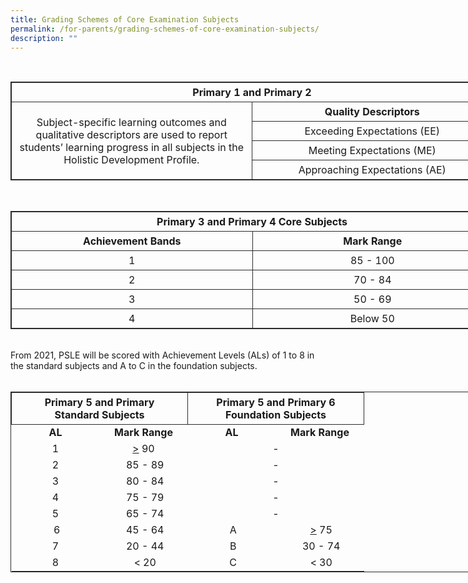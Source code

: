 ```yaml
---
title: Grading Schemes of Core Examination Subjects
permalink: /for-parents/grading-schemes-of-core-examination-subjects/
description: ""
---
```

<br>
<table style="border: 1px solid rgb(42, 42, 42); width: 773px;">
<tbody class="" style="margin: 0px; outline: 0px; padding: 0px;">
<tr>
  
<td width="282" colspan="3" style="padding: 5px; text-align: center; border: 1px solid rgb(42, 42, 42);"><b>Primary 1 and Primary 2</b></td>
</tr>
<tr>
<td width="386" rowspan="4" style="padding: 5px; text-align: center; vertical-align: middle; border: 1px solid rgb(42, 42, 42);">Subject-specific learning outcomes and qualitative  descriptors are used to report students’ learning progress in all subjects in the Holistic Development Profile.</td>
  
<td width="387" style="padding: 5px; text-align: center; vertical-align: middle; border: 1px solid rgb(42, 42, 42);"><b>Quality Descriptors</b></td>
</tr>
<tr>
<td width="387" style="padding: 5px; text-align: center; vertical-align: middle; border: 1px solid rgb(42, 42, 42);">Exceeding Expectations (EE)</td>
</tr>
<tr>
<td width="387" style="padding: 5px; text-align: center; vertical-align: middle; border: 1px solid rgb(42, 42, 42);">Meeting Expectations (ME)</td>
</tr>
<tr>
<td width="387" style="padding: 5px; text-align: center; vertical-align: middle; border: 1px solid rgb(42, 42, 42);">Approaching Expectations (AE)</td>
</tr>
</tbody>
</table>
<br>

<table style="border: 1px solid rgb(42, 42, 42); width: 773px;">
<tbody class="" style="margin: 0px; outline: 0px; padding: 0px;">
<tr>
<td width="282" colspan="2" style="padding: 5px; text-align: center; border: 1px solid rgb(42, 42, 42);"><b>Primary 3 and Primary 4 Core Subjects</b></td>
</tr>
<tr>
  
<td width="386" style="padding: 5px; text-align: center; border: 1px solid rgb(42, 42, 42);"><b>Achievement Bands</b></td>
  
<td width="387" style="padding: 5px; text-align: center; border: 1px solid rgb(42, 42, 42);"><b>Mark Range</b></td>
</tr>
<tr>
<td width="386" style="padding: 5px; text-align: center; border: 1px solid rgb(42, 42, 42);">1</td>
<td width="387" style="padding: 5px; text-align: center; border: 1px solid rgb(42, 42, 42);">85 - 100</td>
</tr>
<tr>
<td width="386" style="padding: 5px; text-align: center; border: 1px solid rgb(42, 42, 42);">2</td>
  
<td width="387" style="padding: 5px; text-align: center; border: 1px solid rgb(42, 42, 42);">70 - 84</td>
</tr>
<tr>
<td width="386" style="padding: 5px; text-align: center; border: 1px solid rgb(42, 42, 42);">3</td>
  
<td width="387" style="padding: 5px; text-align: center; border: 1px solid rgb(42, 42, 42);">50 - 69</td> 
</tr>
<tr>
<td width="386" style="padding: 5px; text-align: center; border: 1px solid rgb(42, 42, 42);">4</td>  
<td width="386" style="padding: 5px; text-align: center; border: 1px solid rgb(42, 42, 42);">Below 50</td>
</tr>
</tbody>
</table>
<br>
From 2021, PSLE will be scored with Achievement Levels (ALs) of 1 to 8 in the standard subjects and A to C in the foundation subjects.&nbsp;<br><br>

<table style="border: 1px solid rgb(42, 42, 42); width: 773px;">
<tbody class="" style="margin: 0px; outline: 0px; padding: 0px;">
<tr>
<th colspan="2" style="width: 271px; padding: 5px; text-align: center; border: 1px solid rgb(42, 42, 42);">Primary 5 and Primary <br>Standard Subjects</th>
<th colspan="2" style="width: 271px; padding: 5px; text-align: center; border: 1px solid rgb(42, 42, 42);">Primary 5 and Primary 6<br>Foundation Subjects</th>
</tr>
<tr>
<td style="text-align: center; width: 60px;"><b>AL</b>
</td>
<td style="text-align: center; width: 60px;"><b>Mark Range</b>
</td>
<td style="text-align: center; width: 60px;"><b>AL</b>
</td>
<td style="text-align: center; width: 60px;"><b>Mark Range</b>
</td>
</tr>
<tr>
<td style="text-align: center; width: 60px;">1
</td>
<td style="text-align: center; width: 60px;"><u>&gt;</u>&nbsp;90
</td>
<td style="text-align: center; " colspan="2">-
</td>
</tr>
<tr>
<td style="text-align: center;">2
</td>
<td style="text-align: center;">&nbsp;85 - 89
</td>
<td colspan="2" style="text-align: center;">-
</td>
</tr>
<tr>
<td style="text-align: center;">3
</td>
<td style="text-align: center;">&nbsp;80 - 84
</td>
<td colspan="2" style="text-align: center;">-
</td>
</tr>
<tr>
<td style="text-align: center;">4
</td>
<td style="text-align: center;">&nbsp;75 - 79
</td>
<td colspan="2" style="text-align: center;">-
</td>
</tr>
<tr>
<td style="text-align: center;">5
</td>
<td style="text-align: center;">&nbsp;65 - 74
</td>
<td colspan="2" style="text-align: center; ">-
</td>
</tr>
<tr>
<td style="text-align: center;">&nbsp;6
</td>
<td style="text-align: center;">&nbsp;45 - 64
</td>
<td style="text-align: center;">&nbsp;A
</td>
<td style="text-align: center;">&nbsp;<u>&gt;</u>&nbsp;75
</td>
</tr>
<tr>
<td style="text-align: center;">7
</td>
<td style="text-align: center;">&nbsp;20 - 44
</td>
<td style="text-align: center;">&nbsp;B
</td>
<td style="text-align: center;">&nbsp;30 - 74
</td>
</tr>
<tr>
<td style="text-align: center;">8
</td>
<td style="text-align: center;">&nbsp;&lt; 20
</td>
<td style="text-align: center;">&nbsp;C
</td>
<td style="text-align: center;">&nbsp;&lt; 30
</td>
</tr>
</tbody>
</table><br>
<br>
<br>